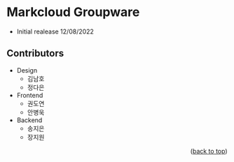 # Markcloud Groupware
* Initial realease 12/08/2022

## Contributors
* Design
    * 김남호
    * 정다은
* Frontend
    * 권도연
    * 안병욱
* Backend
    * 송지은
    * 장지원



<p align="right">(<a href="#readme-top">back to top</a>)</p>